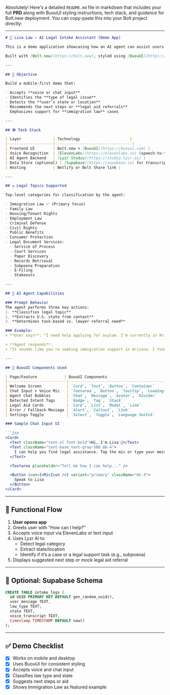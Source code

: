 Absolutely! Here's a detailed `README.md` file in markdown that includes your full **PRD** along with BuouUI styling instructions, tech stack, and guidance for Bolt.new deployment. You can copy-paste this into your Bolt project directly:

---

```markdown
# 📱 Lisa Law – AI Legal Intake Assistant (Demo App)

This is a demo application showcasing how an AI agent can assist users in identifying their legal needs using **voice or chat**, classifying them by **area of law** and **U.S. state**, and routing them to appropriate nonprofit legal aid—especially focused on **Immigration Law** for low-income users.

Built with [Bolt.new](https://bolt.new), styled using [BuouUI](https://buouui.com/), and powered by **Lyzr AI** and **ElevenLabs**.

---

## 🎯 Objective

Build a mobile-first demo that:

- Accepts **voice or chat input**
- Identifies the **type of legal issue**
- Detects the **user’s state or location**
- Recommends the next steps or **legal aid referrals**
- Emphasizes support for **immigration law** cases

---

## 🛠️ Tech Stack

| Layer              | Technology                      |
|--------------------|----------------------------------|
| Frontend UI        | Bolt.new + [BuouUI](https://buouui.com) |
| Voice Recognition  | [ElevenLabs](https://elevenlabs.io) (speech-to-text + text-to-speech) |
| AI Agent Backend   | [Lyzr Studio](https://studio.lyzr.ai) |
| Data Store (optional) | [Supabase](https://supabase.io) for transcripts |
| Hosting            | Netlify or Bolt Share link |

---

## ⚖️ Legal Topics Supported

Top-level categories for classification by the agent:

- Immigration Law ✅ (Primary focus)
- Family Law
- Housing/Tenant Rights
- Employment Law
- Criminal Defense
- Civil Rights
- Public Benefits
- Consumer Protection
- Legal Document Services:
  - Service of Process
  - Court Services
  - Paper Discovery
  - Records Retrieval
  - Subpoena Preparation
  - E-Filing
  - Stakeouts

---

## 🧠 AI Agent Capabilities

### Prompt Behavior
The agent performs three key actions:
1. **Classifies legal topic**
2. **Extracts U.S. state from context**
3. **Determines task-based vs. lawyer-referral need**

### Example:
> **User says**: "I need help applying for asylum. I'm currently in Arizona."

> **Agent responds**:  
> "It sounds like you're seeking immigration support in Arizona. I found 2 legal aid nonprofits that might be able to help. Would you like their contact info?"

---

## 🧱 BuouUI Components Used

| Page/Feature            | BuouUI Components                          |
|--------------------------|--------------------------------------------|
| Welcome Screen           | `Card`, `Text`, `Button`, `Container`     |
| Chat Input + Voice Mic   | `Textarea`, `Button`, `Tooltip`, `Loading`|
| Agent Chat Bubbles       | `Chat`, `Message`, `Avatar`, `Divider`    |
| Detected Intent Tags     | `Badge`, `Tag`, `Stack`                   |
| Legal Aid Cards          | `Card`, `List`, `Modal`, `Link`           |
| Error / Fallback Message | `Alert`, `Callout`, `Link`                |
| Settings Toggle          | `Select`, `Toggle`, `Language Switch`     |

### Sample Chat Input UI

```jsx
<Card>
  <Text className="text-xl font-bold">Hi, I'm Lisa 👋</Text>
  <Text className="text-base text-gray-500 mb-4">
    I can help you find legal assistance. Tap the mic or type your message.
  </Text>

  <Textarea placeholder="Tell me how I can help..." />

  <Button icon={<MicIcon />} variant="primary" className="mt-3">
    Speak to Lisa
  </Button>
</Card>
```

---

## 🧪 Functional Flow

1. **User opens app**
2. Greets user with “How can I help?”
3. Accepts voice input via ElevenLabs or text input
4. Uses Lyzr AI to:
   - Detect legal category
   - Extract state/location
   - Identify if it’s a case or a legal support task (e.g., subpoena)
5. Displays suggested next step or mock legal aid referral

---

## 📁 Optional: Supabase Schema

```sql
CREATE TABLE intake_logs (
  id UUID PRIMARY KEY DEFAULT gen_random_uuid(),
  user_message TEXT,
  law_type TEXT,
  state TEXT,
  voice_transcript TEXT,
  timestamp TIMESTAMP DEFAULT now()
);
```

---

## ✅ Demo Checklist

- [x] Works on mobile and desktop
- [x] Uses BuouUI for consistent styling
- [x] Accepts voice and chat input
- [x] Classifies law type and state
- [x] Suggests next steps or aid
- [x] Shows Immigration Law as featured example

